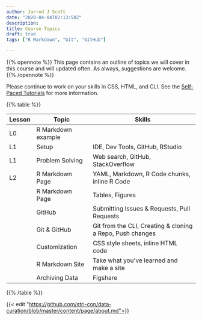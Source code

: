 ```yaml
---
author: Jarrod J Scott
date: "2020-04-04T02:13:50Z"
description:
title: Course Topics
draft: true
tags: ["R Markdown", "Git", "GitHub"]

---
```


{{% opennote %}}
This page contains an outline of topics we will cover in this course and will updated often. As always, suggestions are welcome.
{{% /opennote %}}

Please continue to work on your skills in CSS, HTML, and CLI. See the [Self-Paced Tutorials](/data-curation/page/tutorials/) for more information.

{{% table %}}

| Lesson  |            Topic      | Skills                                                          |
|---------|-----------------------|-----------------------------------------------------------------|
| L0      |  R Markdown example   |                                                                 |
| L1      |  Setup                | IDE, Dev Tools, GitHub, RStudio                                 |
| L1      |  Problem Solving      | Web search, GitHub, StackOverflow                               |
| L2      |  R Markdown Page      | YAML, Markdown, R Code chunks, inline R Code                    |
|         |  R Markdown Page      | Tables, Figures                                                 |
|         |  GitHub               | Submitting Issues & Requests, Pull Requests                     |
|         |  Git & GitHub         | Git from the CLI, Creating & cloning a Repo, Push changes       |
|         |  Customization        | CSS style sheets, inline HTML code                              |
|         |  R Markdown Site      | Take what you've learned and make a site                        |
|         |  Archiving Data       | Figshare                                                        |


{{% /table %}}




{{< edit "https://github.com/stri-con/data-curation/blob/master/content/page/about.md">}}
